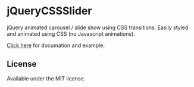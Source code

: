 jQueryCSSSlider
===============

jQuery animated carousel / slide show using CSS transitions. Easily styled and animated using CSS (no Javascript animations).

[Click here](http://dwarcher.github.io/jQueryCSSSlider/) for documation and example.

License
-------
Available under the MIT license.
